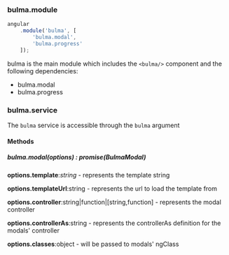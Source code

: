 ### bulma.module
```javascript
angular
    .module('bulma', [
        'bulma.modal',
        'bulma.progress'
    ]);
```

bulma is the main module which includes the ```<bulma/>``` component and the following dependencies:
- bulma.modal
- bulma.progress

### bulma.service
The ```bulma``` service is accessible through the `bulma` argument

#### Methods

##### bulma.modal(options) : promise(BulmaModal)

**options.template**:_string_ - represents the template string

**options.templateUrl**:string - represents the url to load the template from

**options.controller**:string|function|[string,function] - represents the modal controller

**options.controllerAs**:string - represents the controllerAs definition for the modals' controller

**options.classes**:object - will be passed to modals' ngClass